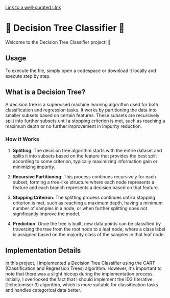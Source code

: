 [Link to a well-curated LInk](https://colab.research.google.com/drive/1RzSXARrodfAzv6iRJQQ5UKKswmadV0F6)


# 🌳 Decision Tree Classifier 🌳

Welcome to the Decision Tree Classifier project! 🎉

## Usage

To execute the file, simply open a codespace or download it locally and execute step by step.

## What is a Decision Tree?

A decision tree is a supervised machine learning algorithm used for both classification and regression tasks. It works by partitioning the data into smaller subsets based on certain features. These subsets are recursively split into further subsets until a stopping criterion is met, such as reaching a maximum depth or no further improvement in impurity reduction.

### How it Works

1. **Splitting**: The decision tree algorithm starts with the entire dataset and splits it into subsets based on the feature that provides the best split according to some criterion, typically maximizing information gain or minimizing impurity.

2. **Recursive Partitioning**: This process continues recursively for each subset, forming a tree-like structure where each node represents a feature and each branch represents a decision based on that feature.

3. **Stopping Criterion**: The splitting process continues until a stopping criterion is met, such as reaching a maximum depth, having a minimum number of samples in a node, or when further splitting does not significantly improve the model.

4. **Prediction**: Once the tree is built, new data points can be classified by traversing the tree from the root node to a leaf node, where a class label is assigned based on the majority class of the samples in that leaf node.

## Implementation Details

In this project, I implemented a Decision Tree Classifier using the CART (Classification and Regression Trees) algorithm. However, it's important to note that there was a slight hiccup during the implementation process. Initially, I overlooked the fact that I should implement the ID3 (Iterative Dichotomiser 3) algorithm, which is more suitable for classification tasks and handles categorical data better.

